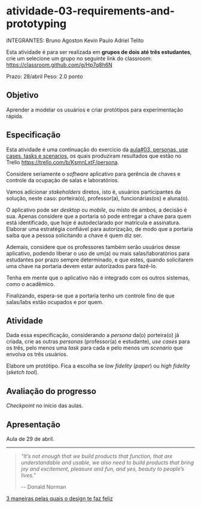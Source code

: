 # atividade-03-requirements-and-prototyping

INTEGRANTES: Bruno Agoston
             Kevin Paulo
             Adriel Telito

Esta atividade é para ser realizada em **grupos de dois até três estudantes**, crie um selecione um grupo no seguinte link do classroom: <https://classroom.github.com/g/Hp7q8h6N>

Prazo: 28/abril Peso: 2.0 ponto

## Objetivo

Aprender a modelar os usuários e criar protótipos para experimentação rápida.

## Especificação

Esta atividade é uma continuação do exercício da [aula#03, personas, use cases, tasks e scenarios](https://github.com/ihc-2019-1/aula-03-personas-usecases-taks-scenarios), os quais produziram resultados que estão no Trello <https://trello.com/b/KsmnLxtF/persona>.

Considere seriamente o _software_ aplicativo para gerência de chaves e controle da ocupação de salas e laboratórios.

Vamos adicionar _stakeholders_ diretos, isto é, usuários participantes da solução, neste caso: porteira(o), professor(a), funcionárias(os) e aluna(o).

O aplicativo pode ser _desktop_ ou _mobile_, ou misto de ambos, a decisão é sua. Apenas considere que a portaria só pode entregar a chave para quem está identificado, que hoje é autodeclarado por matrícula e assinatura. Elaborar uma estratégia confiável para autorização, de modo que a portaria saiba que a pessoa solicitando a chave é quem diz ser.

Ademais, considere que os professores também serão usuários desse aplicativo, podendo liberar o uso de um(a) ou mais salas/laboratórios para estudantes por prazo sempre determinado, e que estes, quando solicitarem uma chave na portaria devem estar autorizados para fazê-lo.

Tenha em mente que o aplicativo não é integrado com os outros sistemas, como o acadêmico.

Finalizando, espera-se que a portaria tenho um controle fino de que salas/labs estão ocupados e por quem.

## Atividade

Dada essa especificação, considerando a _persona_ da(o) porteira(o) já criada, crie as outras _personas_ (professor(a) e estudante), _use cases_ para os três, pelo menos uma _task_ para cada e pelo menos um _scenario_ que envolva os três usuários.

Elabore um protótipo. Fica a escolha se _low fidelity_ (_paper_) ou _high fidelity_ (_sketch tool_).

## Avaliação do progresso

_Checkpoint_ no início das aulas.

## Apresentação

Aula de 29 de abril.

* * *

> _"It’s not enough that we build products that function, that are understandable and usable, we also need to build products that bring joy and excitement, pleasure and fun, and yes, beauty to people’s lives."_
>
> -- Donald Norman

[3 maneiras pelas quais o design te faz feliz](http://youtu.be/RlQEoJaLQRA)
